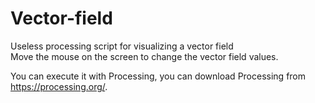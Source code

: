 # Vector-field
Useless processing script for visualizing a vector field  
Move the mouse on the screen to change the vector field values.

You can execute it with Processing, you can download Processing from https://processing.org/.
